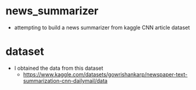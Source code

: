 # news_summarizer

- attempting to build a news summarizer from kaggle CNN article dataset

# dataset

- I obtained the data from this dataset
  - https://www.kaggle.com/datasets/gowrishankarp/newspaper-text-summarization-cnn-dailymail/data
